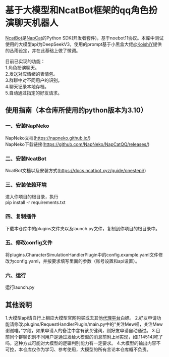 # 基于大模型和NcatBot框架的qq角色扮演聊天机器人
[NcatBot](https://github.com/liyihao1110/ncatbot)是[NapCat](https://github.com/NapNeko/NapCatQQ)的Python SDK(开发者套件)，基于noebot11协议。本库中测试使用的大模型api为DeepSeekV3，使用的prompt基于小黑盒大佬[@KoishiY](https://www.xiaoheihe.cn/app/user/profile/21866880)提供的丛雨设定，并在此基础上做了微调。

目前已实现的功能：  
1.角色扮演聊天。  
2.发送对应情绪的表情包。  
3.群聊中对不同用户的识别。  
4.聊天记录本地存档。  
5.自动通过指定的好友请求。  

## 使用指南（本仓库所使用的python版本为3.10）
### 一、安装NapNeko
NapNeko文档(https://napneko.github.io/)  
NapNeko下载链接(https://github.com/NapNeko/NapCatQQ/releases/)

### 二、安装NcatBot
NcatBot文档以及安装方式(https://docs.ncatbot.xyz/guide/onestepi/)

### 三、安装依赖环境
进入你项目的根目录，执行  
pip install -r requirements.txt

### 四、复制插件
下载本仓库中的plugins文件夹以及launch.py文件，复制到你项目的根目录中。

### 五、修改config文件
将plugins.CharacterSimulationHandlerPlugin中的config.example.yaml文件修改为config.yaml，并按要求填写里面的参数（账号设置和api设置）。

### 六、运行
运行launch.py

## 其他说明
1.大模型api请自行上相应大模型官网购买或去其他[代理平台](https://www.bilibili.com/video/BV1S6KezyEMn/?spm_id_from=333.1391.0.0&vd_source=87ba1a1eb5e612f2b0e413f1519ae66a)白嫖。
2.好友申请功能请修改.plugins/RequestHandlerPlugin/main.py中的“关注Mew喵，关注Mew谢谢喵。”字段，如果申请人的备注中含有该关键词，则好友申请自动通过。
3.目前同个群聊识别不同用户是通过发给大模型的消息前附上id实现，如[114514]吃了吗，这种方式可能对大模型的逻辑判别能力有一定要求。
4.大模型的输出内容不可控，本仓库仅作为学习、参考使用，大模型的所有言论本仓库概不负责。

